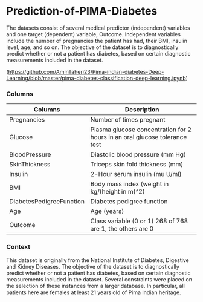 # Prediction-of-PIMA-Diabetes
The datasets consist of several medical predictor (independent) variables and one target (dependent) variable, Outcome. Independent variables include the number of pregnancies the patient has had, their BMI, insulin level, age, and so on.
The objective of the dataset is to diagnostically predict whether or not a patient has diabetes, based on certain diagnostic measurements included in the dataset.


(https://github.com/AminTaheri23/Pima-indian-diabetes-Deep-Learning/blob/master/pima-diabetes-classification-deep-learning.ipynb)


### Columns

|Columns|Description|
|-------|------------|
|Pregnancies|Number of times pregnant|
|Glucose|Plasma glucose concentration for 2 hours in an oral glucose tolerance test|
|BloodPressure|Diastolic blood pressure (mm Hg)|
|SkinThickness|Triceps skin fold thickness (mm)|
|Insulin|2-Hour serum insulin (mu U/ml)|
|BMI|Body mass index (weight in kg/(height in m)^2)|
|DiabetesPedigreeFunction|Diabetes pedigree function|
|Age|Age (years)|
|Outcome|Class variable (0 or 1) 268 of 768 are 1, the others are 0|

### Context

This dataset is originally from the National Institute of Diabetes, Digestive and Kidney Diseases. The objective of the dataset is to diagnostically predict whether or not a patient has diabetes, based on certain diagnostic measurements included in the dataset. Several constraints were placed on the selection of these instances from a larger database. In particular, all patients here are females at least 21 years old of Pima Indian heritage.

